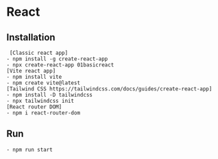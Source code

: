 # React 

## Installation
     [Classic react app]
    - npm install -g create-react-app
    - npx create-react-app 01basicreact
    [Vite react app]
    - npm install vite
    - npm create vite@latest
    [Tailwind CSS https://tailwindcss.com/docs/guides/create-react-app]
    - npm install -D tailwindcss
    - npx tailwindcss init    
    [React router DOM]
    - npm i react-router-dom
## Run
    - npm run start
